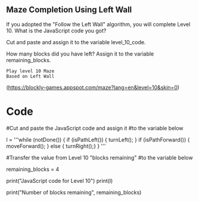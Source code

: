 ## Maze Completion Using Left Wall
If you adopted the "Follow the Left Wall" algorithm, you will complete Level 10. 
What is the JavaScript code you got? 

Cut and paste and assign it to the variable level_10_code.

How many blocks did you have left? 
Assign it to the variable remaining_blocks.

```
Play level 10 Maze
Based on Left Wall
```
(https://blockly-games.appspot.com/maze?lang=en&level=10&skin=0)


# Code
#Cut and paste the JavaScript code and assign it 
#to the variable below 

l = '''while (notDone()) {
  if (isPathLeft()) {
    turnLeft();
  }
  if (isPathForward()) {
    moveForward();
  } else {
    turnRight();}
} '''




#Transfer the value from Level 10 "blocks remaining"
#to the variable below 

remaining_blocks = 4


print("JavaScript code for Level 10")
print(l)

print("Number of blocks remaining", remaining_blocks)
